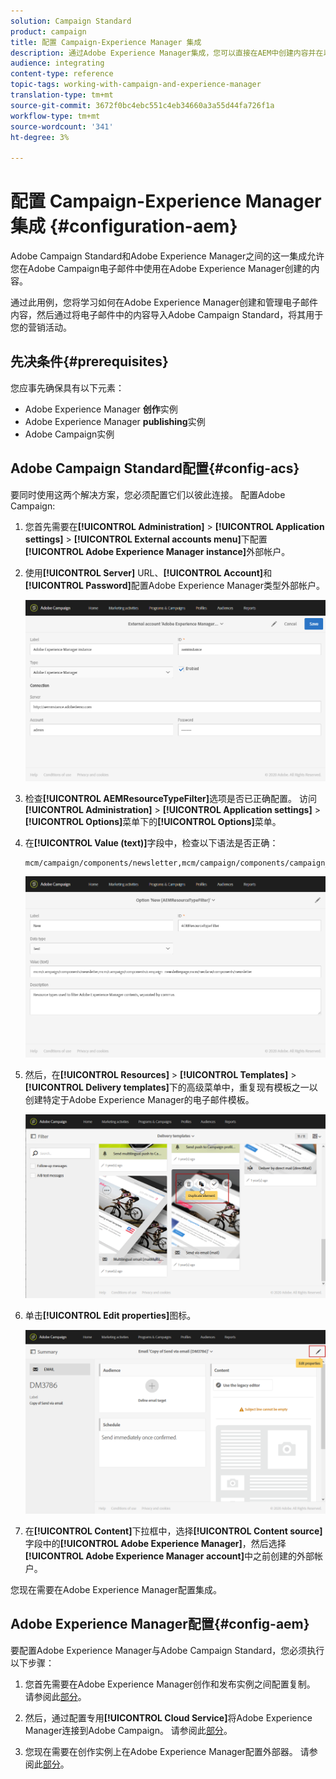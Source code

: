 ```yaml
---
solution: Campaign Standard
product: campaign
title: 配置 Campaign-Experience Manager 集成
description: 通过Adobe Experience Manager集成，您可以直接在AEM中创建内容并在以后的Adobe Campaign中使用它。
audience: integrating
content-type: reference
topic-tags: working-with-campaign-and-experience-manager
translation-type: tm+mt
source-git-commit: 3672f0bc4ebc551c4eb34660a3a55d44fa726f1a
workflow-type: tm+mt
source-wordcount: '341'
ht-degree: 3%

---
```



# 配置 Campaign-Experience Manager 集成 {#configuration-aem}

Adobe Campaign Standard和Adobe Experience Manager之间的这一集成允许您在Adobe Campaign电子邮件中使用在Adobe Experience Manager创建的内容。

通过此用例，您将学习如何在Adobe Experience Manager创建和管理电子邮件内容，然后通过将电子邮件中的内容导入Adobe Campaign Standard，将其用于您的营销活动。

## 先决条件{#prerequisites}

您应事先确保具有以下元素：

* Adobe Experience Manager **创作**&#x200B;实例
* Adobe Experience Manager **publishing**&#x200B;实例
* Adobe Campaign实例

## Adobe Campaign Standard配置{#config-acs}

要同时使用这两个解决方案，您必须配置它们以彼此连接。
配置Adobe Campaign:

1. 您首先需要在&#x200B;**[!UICONTROL Administration]** > **[!UICONTROL Application settings]** > **[!UICONTROL External accounts menu]**&#x200B;下配置&#x200B;**[!UICONTROL Adobe Experience Manager instance]**&#x200B;外部帐户。

1. 使用&#x200B;**[!UICONTROL Server]** URL、**[!UICONTROL Account]**&#x200B;和&#x200B;**[!UICONTROL Password]**&#x200B;配置Adobe Experience Manager类型外部帐户。

   ![](assets/aem_1.png)

1. 检查&#x200B;**[!UICONTROL AEMResourceTypeFilter]**&#x200B;选项是否已正确配置。 访问&#x200B;**[!UICONTROL Administration]** > **[!UICONTROL Application settings]** > **[!UICONTROL Options]**&#x200B;菜单下的&#x200B;**[!UICONTROL Options]**&#x200B;菜单。

1. 在&#x200B;**[!UICONTROL Value (text)]**&#x200B;字段中，检查以下语法是否正确：

   ```
   mcm/campaign/components/newsletter,mcm/campaign/components/campaign_newsletterpage,mcm/neolane/components/newsletter
   ```

   ![](assets/aem_2.png)

1. 然后，在&#x200B;**[!UICONTROL Resources]** > **[!UICONTROL Templates]** > **[!UICONTROL Delivery templates]**&#x200B;下的高级菜单中，重复现有模板之一以创建特定于Adobe Experience Manager的电子邮件模板。

   ![](assets/aem_3.png)

1. 单击&#x200B;**[!UICONTROL Edit properties]**&#x200B;图标。

   ![](assets/aem_4.png)

1. 在&#x200B;**[!UICONTROL Content]**&#x200B;下拉框中，选择&#x200B;**[!UICONTROL Content source]**&#x200B;字段中的&#x200B;**[!UICONTROL Adobe Experience Manager]**，然后选择&#x200B;**[!UICONTROL Adobe Experience Manager account]**&#x200B;中之前创建的外部帐户。

您现在需要在Adobe Experience Manager配置集成。

## Adobe Experience Manager配置{#config-aem}

要配置Adobe Experience Manager与Adobe Campaign Standard，您必须执行以下步骤：

1. 您首先需要在Adobe Experience Manager创作和发布实例之间配置复制。 请参阅此[部分](https://docs.adobe.com/content/help/en/experience-manager-65/administering/integration/campaignstandard.html#configuring-adobe-experience-manager)。

1. 然后，通过配置专用&#x200B;**[!UICONTROL Cloud Service]**&#x200B;将Adobe Experience Manager连接到Adobe Campaign。 请参阅此[部分](https://docs.adobe.com/content/help/en/experience-manager-65/administering/integration/campaignstandard.html#connecting-aem-to-adobe-campaign)。

1. 您现在需要在创作实例上在Adobe Experience Manager配置外部器。 请参阅此[部分](https://docs.adobe.com/content/help/en/experience-manager-65/administering/integration/campaignstandard.html#configuring-the-externalizer)。

